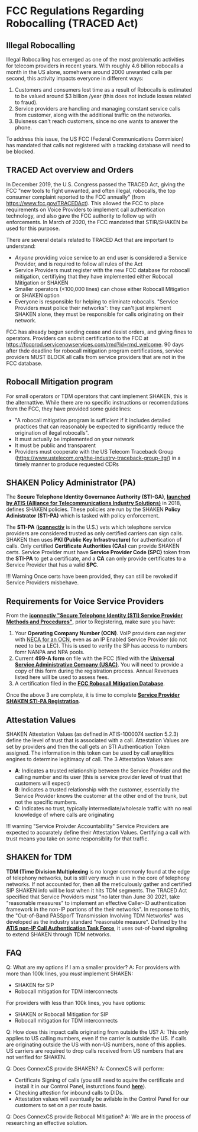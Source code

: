 # FCC Regulations Regarding Robocalling (TRACED Act)

## Illegal Robocalling
Illegal Robocalling has emerged as one of the most problematic activities for telecom providers in recent years. With roughly 4.6 billion robocalls a month in the US alone, somehwere around 2000 unwanted calls per second, this activity impacts everyone in different ways:

1. Customers and consumers lost time as a result of Robocalls is estimated to be valued around $3 billion /year (this does not include losses related to fraud). 
2. Service providers are handling and managing constant service calls from customer, along with the additional traffic on the networks. 
3. Buisness can't reach customers, since no one wants to answer the phone.

To address this issue, the US FCC (Federal Communications Commision) has mandated that calls not registered with a tracking database will need to be blocked. 

## TRACED Act overview and Orders
In December 2019, the U.S. Congress passed the TRACED Act, giving the FCC "new tools to fight unwanted, and often illegal, robocalls, the top consumer complaint reported to the FCC annually" (from https://www.fcc.gov/TRACEDAct). This allowed the FCC to place requirements on Voice Providers to implement call authentication technology, and also gave the FCC authority to follow up with enforcements. In March of 2020, the FCC mandated that STIR/SHAKEN be used for this purpose. 

There are several details related to TRACED Act that are important to understand:

+ *Anyone* providing voice service to an end user is considered a Service Provider, and is required to follow all rules of the Act
+ Service Providers must register with the new FCC database for robocall mitigation, certifiying that they have implemented either Robocall Mitigation or SHAKEN
+ Smaller operators (<100,000 lines) can chose either Robocall Mitigation or SHAKEN option
+ Everyone is responsible for helping to eliminate robocalls. "Service Providers must police their networks": they can't just implement SHAKEN alone, they must be responsible for calls originating on their network. 

FCC has already begun sending cease and desist orders, and giving fines to operators. Providers can submit certification to the FCC at https://fccprod.servicenowservices.com/rmd?id=rmd_welcome. 90 days after thde deadline for robocall mitigation program certifications, service providers MUST BLOCK all calls from service providers that are not in the FCC database. 

## Robocall Mitigation program
For small operators or TDM operators that cant implement SHAKEN, this is the alternattive. While there are no specific instructions or recomendations from the FCC, they have provided some guidelines:

+ "A robocall mitigation program is sufficient if it includes detailed practices that can reasonably be expected to significantly reduce the origination of ilegal robocalls".
+ It must actually be implemented on your network
+ It must be public and transparent
+ Providers must cooperate with the US Telecom Traceback Group (https://www.ustelecom.org/the-industry-traceback-group-itg/) in a timely manner to produce requested CDRs

## SHAKEN Policy Administrator (PA)
The **Secure Telephone Identity Governance Authority (STI-GA)**, [**launched by ATIS (Alliance for
Telecommunications Industry Solutions)**](https://www.atis.org/press-releases/secure-telephone-identity-governance-authority-launched-in-major-industry-effort-to-combat-unwanted-robocalling/) in 2018, defines SHAKEN policies. These policies are run by the SHAKEN **Policy Adinistrator (STI-PA)** which is tasked with policy enforcement.
    
The **STI-PA** ([**iconnectiv**](https://iconectiv.com/) is in the U.S.) vets which telephone service providers are considered trusted as only certified carriers can sign calls. SHAKEN then uses **PKI (Public Key Infrastructure)** for authentication of calls. Only certified **Certificate Authorities (CAs)** can provide SHAKEN certs. Service Provider must have **Service Provider Code (SPC)** token from the **STI-PA** to get a certificate, and a **CA** can only provide certificates to a Service Provider that has a valid **SPC**. 

!!! Warning
   Once certs have been provided, they can still be revoked if Service Providers misbehave. 

## Requirements for Voice Service Providers
From the [**iconnectiv "Secure Telephone Identity (STI) Service
Provider Methods and Procedures"**](https://authenticate.iconectiv.com/sites/microsites/files/2021-01/STI-PA-US-METHODPROCSP-001%20Issue%205%20Rel%201-5%20-%20Onboarding%20Guide%20for%20SP.pdf), prior to Registering, make sure you have:

1. Your **Operating Company Number (OCN)**. VoIP providers can register with [NECA for an OCN](https://www.neca.org/business-solutions/company-codes), even as an IP Enabled Service Provider (do not need to be a LEC). This is used to verify the SP has access to numbers fomr NANPA and NPA pools.  
2. Current **499-A form** on file with the FCC (filed with the [**Universal Service Administrative Company (USAC)**](https://www.usac.org/service-providers/making-payments/how-to-pay/). You will need to provide a copy of this form during the registration process. Annual Revenues listed here will be used to assess fees.
3. A certification filed in the [**FCC Robocall Mitigation Database**](https://fccprod.servicenowservices.com/rmd?id=rmd_welcome). 

Once the above 3 are complete, it is time to complete [**Service Provider SHAKEN STI-PA Registration**](https://authenticate.iconectiv.com/service-provider-authenticate). 




## Attestation Values
SHAKEN Attestation Values (as defined in ATIS-1000074 section 5.2.3) define the level of trust that is associated with a call. Attestation Values are set by providers and then the call gets an STI Authentication Token assigned. The information in this token can be used by call anaylitics engines to determine legitimacy of call. The 3 Attestation Values are:

* **A**: Indicates a trusted relationship between the Service Provider and the calling number and its user (this is service provider level of trust that customers will expect)
* **B**: Indicates a trusted relationship with the customer, essentially the Service Provider knows the customer at the other end of the trunk, but not the specific numbers. 
* **C**: Indicates no trust, typically intermediate/wholesale traffic with no real knowledge of where calls are originating

!!! warning "Service Proivder Accountability"
    Service Providers are expected to accurately define their Attestation Values. Certifying a call with trust means you take on some responsiblity for that traffic. 

## SHAKEN for TDM
**TDM (Time Division Multiplexing** is no longer commonly found at the edge of telephony networks, but is still very much in use in the core of telephony networks. If not accounted for, then all the meticulously gather and certified SIP SHAKEN info will be lost when it hits TDM segments. The TRACED Act specified that Service Providers must "no later than June 30 2021, take "reasonable measures" to implement an effective Caller-ID authentication framework in the non-IP portions of the their networks". In response to this, the "Out-of-Band PASSporT Transmission Involving TDM Networks" was developed as the industry standard "reasonable measure". Defined by the [**ATIS non-IP Call Authentication Task Force**](https://www.atis.org/committees-forums/ptsc/non-ip-call-authentication-task-force/), it uses out-of-band signaling to extend SHAKEN through TDM networks. 



## FAQ

Q: What are my options if I am a smaller provider?
A: For providers with more than 100k lines, you *must* implement SHAKEN:
+ SHAKEN for SIP
+ Robocall mitigation for TDM interconnects

For providers with less than 100k lines, you have options:
+ SHAKEN or Robocall Mitigation for SIP 
+ Robocall mitigation for TDM interconnects

Q: How does this impact calls originating from outside the US? 
A: This only applies to US calling numbers, even if the carrier is outside the US. If calls are originating outside the US with non-US numbers, none of this applies. US carriers are required to drop calls received from US numbers that are not verified for SHAKEN.

Q: Does ConnexCS provide SHAKEN?
A: ConnexCS will perform:
+ Certificate Signing of calls (you still need to aquire the certificate and install it in our Control Panel, insturctions found [**here**](/setup/information/stir-shaken/)).
+ Checking attestion for inbound calls to DIDs.
+ Attestation values will eventually be avilable in the Control Panel for our customers to set on a per route basis.

Q: Does ConnexCS provide Robocall Mitigation?
A: We are in the process of researching an effective solution. 
